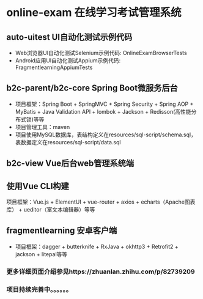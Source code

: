 # online-exam 在线学习考试管理系统
## auto-uitest UI自动化测试示例代码
* Web浏览器UI自动化测试Selenium示例代码: OnlineExamBrowserTests
* Android应用UI自动化测试Appium示例代码: FragmentlearningAppiumTests
## b2c-parent/b2c-core Spring Boot微服务后台
* 项目框架：Spring Boot + SpringMVC + Spring Security + Spring AOP + MyBatis + Java Validation API + lombok + Jackson + Redisson(高性能分布式锁)等等
* 项目管理工具：maven
* 项目使用MySQL数据库，表结构定义在resources/sql-script/schema.sql，表数据定义在resources/sql-script/data.sql
## b2c-view Vue后台web管理系统端
使用Vue CLI构建
--
项目框架：Vue.js + ElementUI + vue-router + axios + echarts（Apache图表库） + ueditor（富文本编辑器）等等
## fragmentlearning 安卓客户端
* 项目框架：dagger + butterknife + RxJava + okhttp3 + Retrofit2 + jackson + litepal等等
### 更多详细页面介绍参见https://zhuanlan.zhihu.com/p/82739209
### 项目持续完善中。。。。。。
